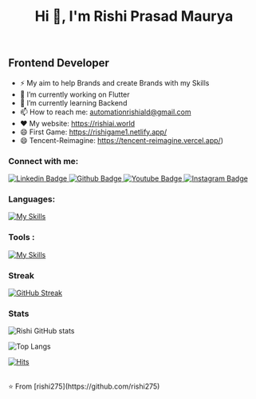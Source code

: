  <h1 align="center">Hi 👋, I'm Rishi Prasad Maurya</h1>
 <pre>  </pre> <h2 align="left">Frontend Developer</h2>

- ⚡  My aim to help Brands and create Brands with my Skills
- 🔭 I’m currently working on Flutter
- 🌱 I’m currently learning Backend 
- 📫 How to reach me: automationrishiald@gmail.com
- ❤️ My website: https://rishiai.world
- 😄 First Game: https://rishigame1.netlify.app/
- 😄 Tencent-Reimagine: https://tencent-reimagine.vercel.app/)
  
### Connect with me:
<div id="badges">
    <a href=https://www.linkedin.com/in/rishi-prasad-maurya-706802250/">
    <img src="https://img.shields.io/badge/Linkedin-ciyan?style=for-the-badge&logo=Linkedin&logoColor=red" alt="Linkedin Badge"/>
  </a>
  <a href=https://github.com/Rishi275">
    <img src="https://img.shields.io/badge/Github-white?style=for-the-badge&logo=Github&logoColor=black" alt="Github Badge"/>
  </a>
  <a href="https://www.youtube.com/channel/UC2QyEs_S-nuUKzJgh0alx7Q">
    <img src="https://img.shields.io/badge/YouTube-red?style=for-the-badge&logo=youtube&logoColor=white" alt="Youtube Badge"/>
  </a>
   <a href="https://www.instagram.com/t_a_r_rishi/?igshid=YmMyMTA2M2Y%3D">
    <img src="https://img.shields.io/badge/Instagram-purple?style=for-the-badge&logo=instagram&logoColor=white" alt="Instagram Badge"/>
  </a>
</div>

### Languages:
[![My Skills](https://skillicons.dev/icons?i=html,css,js,react,tailwindcss,nodejs,flutter,dart,firebase)](https://skillicons.dev)

### Tools :
[![My Skills](https://skillicons.dev/icons?i=github,git,figma,vscode,androidstudio)](https://skillicons.dev)

### Streak 
[![GitHub Streak](https://streak-stats.demolab.com/?user=yourusername&theme=highcontrast&hide_border=true)](https://git.io/streak-stats)

### Stats
![Rishi GitHub stats](https://github-readme-stats.vercel.app/api?username=rishi275&show_icons=true&theme=dark)

![Top Langs](https://github-readme-stats.vercel.app/api/top-langs/?username=rishi275&theme=dark)




[![Hits](https://hits.seeyoufarm.com/api/count/incr/badge.svg?url=github.com/yourusername&title=Profile%20Views)](https://hits.seeyoufarm.com)


<br>
⭐️ From [rishi275](https://github.com/rishi275)
